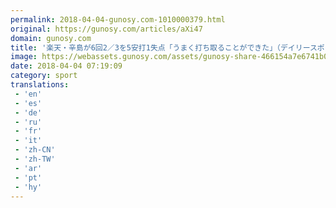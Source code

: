 ```yaml
---
permalink: 2018-04-04-gunosy.com-1010000379.html
original: https://gunosy.com/articles/aXi47
domain: gunosy.com
title: '楽天・辛島が6回2／3を5安打1失点「うまく打ち取ることができた」（デイリースポーツ） - グノシー'
image: https://webassets.gunosy.com/assets/gunosy-share-466154a7e6741b0dbc8895ceff97e34818892a0e7dbc05d641d2606f8820dd35.jpg
date: 2018-04-04 07:19:09
category: sport
translations: 
 - 'en'
 - 'es'
 - 'de'
 - 'ru'
 - 'fr'
 - 'it'
 - 'zh-CN'
 - 'zh-TW'
 - 'ar'
 - 'pt'
 - 'hy'
---
```


